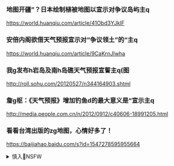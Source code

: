 ### 地图开疆”？日本绘制植被地图以宣示对争议岛屿主q
https://world.huanqiu.com/article/41Obd3YJklF

### 安倍内阁欲借天气预报宣示对“争议领土”的“主q
https://world.huanqiu.com/article/9CaKrnJIwha

### 我g发布h岩岛及南h岛礁天气预报宣誓主q(图
http://roll.sohu.com/20120527/n344164903.shtml

### 詹g枢：《天气预报》增加钓鱼d的最大意义是“宣示主q
http://media.people.com.cn/n/2012/0912/c40606-18991205.html

### 看看台湾出版的zg地图，心情好多了！
https://baijiahao.baidu.com/s?id=1547278595955664

<details><summary>慎入🔞NSFW</summary>

Not Safe For Work
<img src="https://upload.wikimedia.org/wikipedia/commons/thumb/d/d3/Biohazard_Symbol_Specification.png/210px-Biohazard_Symbol_Specification.png">

<details><summary><b>风险自理Use At Your Own Risk🈲</summary>

<img src="https://ss2.baidu.com/6ONYsjip0QIZ8tyhnq/it/u=3864008672,1723072455&fm=170">

在澳门的书局买了一份台湾版的zg地图，感觉特别大，

东京湾是旧称，越南现在叫北部湾,东是指越南的东边（该海湾在首都河内的东面），京是指越南的主体m族京族之意。统一后现在称北部湾，意思是越南北部的海湾的意思。我建议zg不可沿用越南名，

<img src="https://ss0.baidu.com/6ONWsjip0QIZ8tyhnq/it/u=3792864159,415312412&fm=170">

海上的那一杠紫色g界线划得很有力、很大气。南部湾大部分归我，极为合理舒服。现在的真实情况是2004年z越北部湾划界，bj把百分之六十的海域都划给了河内，zg只得百分之四十，实在太亏。而且地名权归越南，zg南部湾成了越南北部湾了

意淫南h，虚有其表，越n几乎占完了，马来西y每日挖出大量石油，菲律b在岛上还办了幼儿园，可海峡两岸却说是他们自己的，大l某g员还说要有“大侠”风度，

清朝一个错误的z策，实行近200年，丧失100多万平方千米土地
https://mbd.baidu.com/newspage/data/landingsuper?context=%7B%22nid%22%3A%22news_10186571487409998252%22%7D&n_type=-1&p_from=-1

《瑷珲条约》让沙e尝到了甜头。之后沙e又强迫清朝签订《ze天津条约》、《ze北j条约》通过这三个条约，沙e占领了我g东北100多万平方千米的土地。不仅如此，沙e的势力还进入到我g东北地区。后来沙e又通过其他条约从我g西北占领大量土地。

<font size="1" style="color:#DCDCDC">2022-04-13</font>

外交b：炒作“ze领土问题”的谣言在ze两g没有市场，也绝不可能得逞
https://export.shobserver.com/baijiahao/html/471350.html

《g会山报》发文称，
zg正在对w采取“长竞争”策略，期待冲突结束后w方可能将大部分远东地区领土“出租”甚至“出售”给zg。

<font size="1" style="color:#DCDCDC">2022-04-12</font>

海参崴永远是zg的，什么符拉迪沃斯托克，全是狗屁
<img src="https://ss2.baidu.com/6ONYsjip0QIZ8tyhnq/it/u=431142353,2281368883&fm=170">

库页岛原属zg，但是被苏e鬼子占领久了，g内的亲苏派和媚e派竟然给他取了个e文名字叫萨哈林，我呸，全属放屁，h奸言论。库页岛永远是库页岛

<img src="https://ss0.baidu.com/6ONWsjip0QIZ8tyhnq/it/u=2526314559,2758396005&fm=170">

云南省比现在大多了，左边好大一块在194j年以后，为了所谓z缅友好，给缅d削走了一大片祖先领土。

为了z印友好”，锡j被印d并吞了，bj也不吭声，近年来还偷偷地把地图上的锡jg给抹掉了，实在令人心寒。

<img src="https://ss2.baidu.com/6ONYsjip0QIZ8tyhnq/it/u=3747677318,4095764203&fm=170">

绿色版图最左边的那一块，也就是帕米尔高原，现在基本被巴基斯t阿富h等g瓜分了，只能从台湾版的地图中寻找那一份大g的感觉了。读过mg版地理教科书的人都知道，我g的最西端在帕米尔高原喷赤河，可现在几个台湾大的领土都给了巴、阿、苏三g了，因为1950年那时候他们率先承认了zhrmg和g，只是为了外交友好就送土地了。

zg的最北端就在萨彦岭脊，位于蒙g的唐努乌梁h，是我g的最北端。各位请记好了，可不是黑龙江省哦！收复失土就靠你们90后和00后了。
<img src="https://ss1.baidu.com/6ONXsjip0QIZ8tyhnq/it/u=902320450,2998888647&fm=170">

唐努乌梁h如今也不是蒙g的了，而是俄罗s的领土，苏l侵略成性实在可恶，这块盆地有好几个台湾大呢

鸭绿江口的薪岛和绸缎岛属于zg，世人皆知。但现在却被朝x要走了，是金ze他爷爷讨走的。

蒙g地方的首府在库伦，不是什么乌兰巴t。库伦永远是库伦，就像h城永远是h城一样。

</details>
</details>
